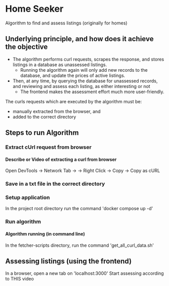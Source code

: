 # Home Seeker

Algorithm to find and assess listings (originally for homes)

## Underlying principle, and how does it achieve the objective

* The algorithm performs curl requests, scrapes the response, and stores listings in a database as unassessed listings.
    * Running the algorithm again will only add new records to the database, and update the prices of active listings.
* Then, at any time, by querying the database for unassessed records, and reviewing and assess each listing, as either
  interesting or not
    * The frontend makes the assessment effort much more user-friendly.

The curls requests which are executed by the algorithm must be:

* manually extracted from the browser, and
* added to the correct directory

## Steps to run Algorithm

### Extract cUrl request from browser

#### Describe or Video of extracting a curl from browser

Open DevTools -> Network Tab -> <Find Request> -> Right Click -> Copy -> Copy as cURL

### Save in a txt file in the correct directory

### Setup application

In the project root directory run the command 'docker compose up -d'

### Run algorithm
#### Algorithm running (in command line)
In the fetcher-scripts directory, run the command 'get_all_curl_data.sh'

## Assessing listings (using the frontend)

In a browser, open a new tab on 'localhost:3000'
Start assessing according to THIS video
